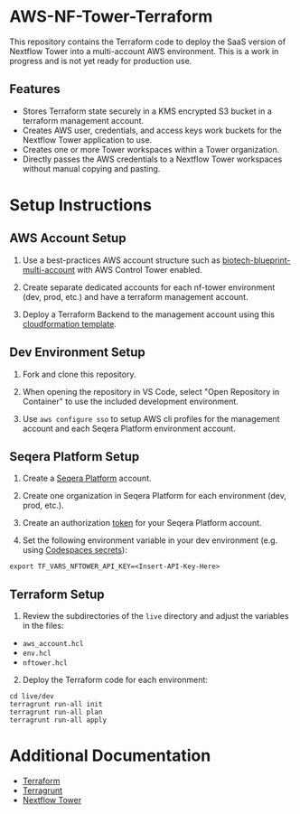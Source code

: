 # AWS-NF-Tower-Terraform

This repository contains the Terraform code to deploy the SaaS version of Nextflow Tower into a multi-account AWS environment.
This is a work in progress and is not yet ready for production use.

## Features

- Stores Terraform state securely in a KMS encrypted S3 bucket in a terraform management account.
- Creates AWS user, credentials, and access keys work buckets for the Nextflow Tower application to use.
- Creates one or more Tower workspaces within a Tower organization.
- Directly passes the AWS credentials to a Nextflow Tower workspaces without manual copying and pasting.

# Setup Instructions

## AWS Account Setup

1. Use a best-practices AWS account structure such as [biotech-blueprint-multi-account](https://github.com/aws-samples/biotech-blueprint-multi-account) with AWS Control Tower enabled.

2. Create separate dedicated accounts for each nf-tower environment (dev, prod, etc.) and have a terraform management account.

3. Deploy a Terraform Backend to the management account using this [cloudformation template](https://github.com/thoughtbot/cloudformation-terraform-state-backend).

## Dev Environment Setup

1. Fork and clone this repository.

2. When opening the repository in VS Code, select "Open Repository in Container" to use the included development environment.

3. Use `aws configure sso` to setup AWS cli profiles for the management account and each Seqera Platform environment account.

## Seqera Platform Setup

1. Create a [Seqera Platform](https://tower.nf/) account.

2. Create one organization in Seqera Platform for each environment (dev, prod, etc.).

3. Create an authorization [token](https://docs.seqera.io/platform/23.3.0/api/overview#authentication) for your Seqera Platform account.

4. Set the following environment variable in your dev environment (e.g. using [Codespaces secrets](https://docs.github.com/en/codespaces/managing-your-codespaces/managing-your-account-specific-secrets-for-github-codespaces)):

```
export TF_VARS_NFTOWER_API_KEY=<Insert-API-Key-Here>
```

## Terraform Setup

1. Review the subdirectories of the `live` directory and adjust the variables in the files:

- `aws_account.hcl`
- `env.hcl`
- `nftower.hcl`

2. Deploy the Terraform code for each environment:

```
cd live/dev
terragrunt run-all init
terragrunt run-all plan
terragrunt run-all apply
```

# Additional Documentation

- [Terraform](https://developer.hashicorp.com/terraform/docs)
- [Terragrunt](https://terragrunt.gruntwork.io/)
- [Nextflow Tower](https://help.tower.nf/)
